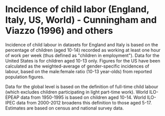 # Incidence of child labor (England, Italy, US, World) - Cunningham and Viazzo (1996) and others

Incidence of child labour in datasets for England and Italy is based on the percentage of children (aged 10-14) recorded as working at least one hour of work per week (thus defined as "children in employment"). Data for the United States is for children aged 10-13 only. Figures for the US have been calculated as the weighted-average of gender-specific incidences of labour, based on the male:female ratio (10-13 year-olds) from reported population figures.

Data for the global level is based on the definition of full-time child labour (which excludes children participating in light part-time work). World ILO-EPEAP data from 1950-1995 is based on children aged 10-14. World ILO-IPEC data from 2000-2012 broadens this definition to those aged 5-17. Estimates are based on census and national survey data.